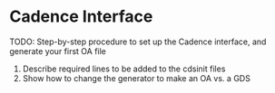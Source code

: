 # Cadence Interface

TODO: Step-by-step procedure to set up the Cadence interface, and generate your first OA file
1. Describe required lines to be added to the cdsinit files
2. Show how to change the generator to make an OA vs. a GDS
